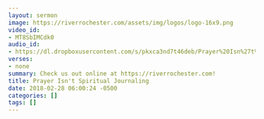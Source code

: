 ```yaml
---
layout: sermon
image: https://riverrochester.com/assets/img/logos/logo-16x9.png
video_id:
- MT8SbIMCdk0
audio_id:
- https://dl.dropboxusercontent.com/s/pkxca3nd7t46deb/Prayer%20Isn%27t%20Spritual%20Journaling.mp3?dl=0
verses:
- none
summary: Check us out online at https://riverrochester.com!
title: Prayer Isn't Spiritual Journaling
date: 2018-02-28 06:00:24 -0500
categories: []
tags: []
---
```

